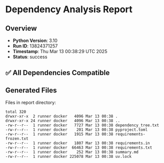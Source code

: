 # Dependency Analysis Report

## Overview

- **Python Version**: 3.10
- **Run ID**: 13824371257
- **Timestamp**: Thu Mar 13 00:38:29 UTC 2025
- **Status**: success

## ✅ All Dependencies Compatible

## Generated Files

Files in report directory:
```
total 320
drwxr-xr-x  2 runner docker   4096 Mar 13 00:38 .
drwxr-xr-x 24 runner docker   4096 Mar 13 00:38 ..
-rw-r--r--  1 runner docker   7727 Mar 13 00:38 dependency_tree.txt
-rw-r--r--  1 runner docker    201 Mar 13 00:38 pyproject.toml
-rw-r--r--  1 runner docker   1915 Mar 13 00:38 requirements-frozen.txt
-rw-r--r--  1 runner docker   1807 Mar 13 00:38 requirements.in
-rw-r--r--  1 runner docker  66463 Mar 13 00:38 requirements.txt
-rw-r--r--  1 runner docker    252 Mar 13 00:38 summary.md
-rw-r--r--  1 runner docker 225078 Mar 13 00:38 uv.lock
```
